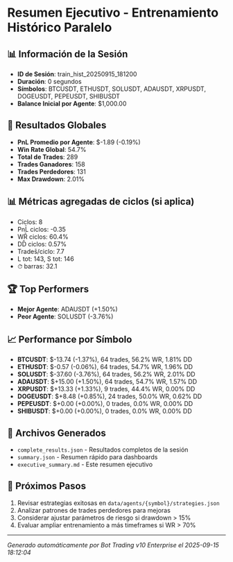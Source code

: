 # Resumen Ejecutivo - Entrenamiento Histórico Paralelo

## 📊 Información de la Sesión
- **ID de Sesión**: train_hist_20250915_181200
- **Duración**: 0 segundos
- **Símbolos**: BTCUSDT, ETHUSDT, SOLUSDT, ADAUSDT, XRPUSDT, DOGEUSDT, PEPEUSDT, SHIBUSDT
- **Balance Inicial por Agente**: $1,000.00

## 🎯 Resultados Globales
- **PnL Promedio por Agente**: $-1.89 (-0.19%)
- **Win Rate Global**: 54.7%
- **Total de Trades**: 289
- **Trades Ganadores**: 158
- **Trades Perdedores**: 131
- **Max Drawdown**: 2.01%

## 📊 Métricas agregadas de ciclos (si aplica)
- Ciclos: 8
- PnL̄ ciclos: -0.35
- WR̄ ciclos: 60.4%
- DD̄ ciclos: 0.57%
- Trades̄/ciclo: 7.7
- L tot: 143, S tot: 146
- ⏱̄ barras: 32.1


## 🏆 Top Performers
- **Mejor Agente**: ADAUSDT (+1.50%)
- **Peor Agente**: SOLUSDT (-3.76%)

## 📈 Performance por Símbolo
- **BTCUSDT**: $-13.74 (-1.37%), 64 trades, 56.2% WR, 1.81% DD
- **ETHUSDT**: $-0.57 (-0.06%), 64 trades, 54.7% WR, 1.96% DD
- **SOLUSDT**: $-37.60 (-3.76%), 64 trades, 56.2% WR, 2.01% DD
- **ADAUSDT**: $+15.00 (+1.50%), 64 trades, 54.7% WR, 1.57% DD
- **XRPUSDT**: $+13.33 (+1.33%), 9 trades, 44.4% WR, 0.00% DD
- **DOGEUSDT**: $+8.48 (+0.85%), 24 trades, 50.0% WR, 0.62% DD
- **PEPEUSDT**: $+0.00 (+0.00%), 0 trades, 0.0% WR, 0.00% DD
- **SHIBUSDT**: $+0.00 (+0.00%), 0 trades, 0.0% WR, 0.00% DD

## 📁 Archivos Generados
- `complete_results.json` - Resultados completos de la sesión
- `summary.json` - Resumen rápido para dashboards
- `executive_summary.md` - Este resumen ejecutivo

## 🎯 Próximos Pasos
1. Revisar estrategias exitosas en `data/agents/{symbol}/strategies.json`
2. Analizar patrones de trades perdedores para mejoras
3. Considerar ajustar parámetros de riesgo si drawdown > 15%
4. Evaluar ampliar entrenamiento a más timeframes si WR > 70%

---
*Generado automáticamente por Bot Trading v10 Enterprise el 2025-09-15 18:12:04*
